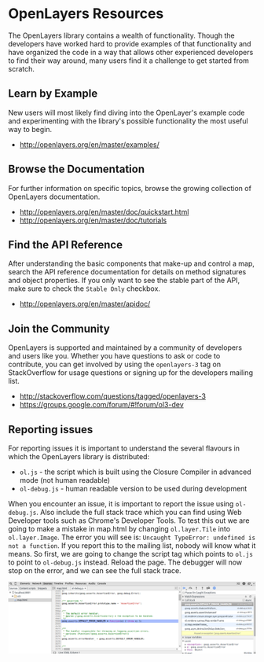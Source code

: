 # OpenLayers Resources

The OpenLayers library contains a wealth of functionality. Though the developers have worked hard to provide examples of that functionality and have organized the code in a way that allows other experienced developers to find their way around, many users find it a challenge to get started from scratch.

## Learn by Example

New users will most likely find diving into the OpenLayer's example code and experimenting with the library's possible functionality the most useful way to begin.

* http://openlayers.org/en/master/examples/

## Browse the Documentation

For further information on specific topics, browse the growing collection of OpenLayers  documentation.

* http://openlayers.org/en/master/doc/quickstart.html
* http://openlayers.org/en/master/doc/tutorials

## Find the API Reference

After understanding the basic components that make-up and control a map, search the API reference documentation for details on method signatures and object properties. If you only want to see the stable part of the API, make sure to check the `Stable Only` checkbox.

* http://openlayers.org/en/master/apidoc/

## Join the Community

OpenLayers is supported and maintained by a community of developers and users like you. Whether you have questions to ask or code to contribute, you can get involved by using the `openlayers-3` tag on StackOverflow for usage questions or signing up for the developers mailing list.

* http://stackoverflow.com/questions/tagged/openlayers-3
* https://groups.google.com/forum/#!forum/ol3-dev

## Reporting issues

For reporting issues it is important to understand the several flavours in which the OpenLayers library is distributed:

* `ol.js` - the script which is built using the Closure Compiler in advanced mode (not human readable)
* `ol-debug.js` - human readable version to be used during development

When you encounter an issue, it is important to report the issue using `ol-debug.js`. Also include the full stack trace which you can find using Web Developer tools such as Chrome's Developer Tools. To test this out we are going to make a mistake in map.html by changing `ol.layer.Tile` into `ol.layer.Image`. The error you will see is: `Uncaught TypeError: undefined is not a function`. If you report this to the mailing list, nobody will know what it means. So first, we are going to change the script tag which points to `ol.js` to point to `ol-debug.js` instead. Reload the page. The debugger will now stop on the error, and we can see the full stack trace.

![At a breakpoint in the debugger](debugger.png)
